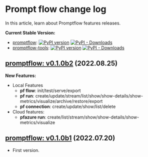 # Prompt flow change log

In this article, learn about Promptflow features releases.

**Current Stable Version:**

- [promptflow](https://pypi.org/project/promptflow):
[![PyPI version](https://badge.fury.io/py/promptflow.svg)](https://badge.fury.io/py/promptflow)
[![PyPI - Downloads](https://img.shields.io/pypi/dm/promptflow)](https://pypi.org/project/promptflow/)
- [promptflow-tools](https://pypi.org/project/promptflow-tools/):
[![PyPI version](https://badge.fury.io/py/promptflow-tools.svg)](https://badge.fury.io/py/promptflow-tools)
[![PyPI - Downloads](https://img.shields.io/pypi/dm/promptflow-tools)](https://pypi.org/project/promptflow-tools/)

## [promptflow: v0.1.0b2](https://pypi.org/project/promptflow/0.1.0b2/) (2022.08.25)

**New Features:**
- Local Features
    - **pf flow**: init/test/serve/export
    - **pf run**: create/update/stream/list/show/show-details/show-metrics/visualize/archive/restore/export
    - **pf connection**: create/update/show/list/delete
- Cloud features: 
    - **pfazure run**: create/list/stream/show/show-details/show-metrics/visualize


## [promptflow: v0.1.0b1](https://pypi.org/project/promptflow/0.1.0b1/) (2022.07.20)

- First version.